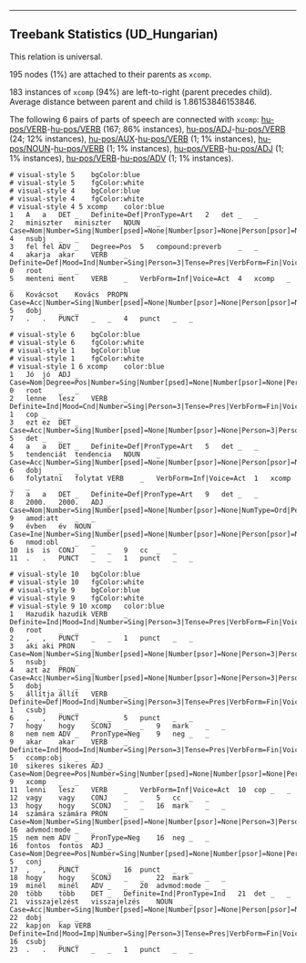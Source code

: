

--------------------------------------------------------------------------------

## Treebank Statistics (UD_Hungarian)

This relation is universal.

195 nodes (1%) are attached to their parents as `xcomp`.

183 instances of `xcomp` (94%) are left-to-right (parent precedes child).
Average distance between parent and child is 1.86153846153846.

The following 6 pairs of parts of speech are connected with `xcomp`: [hu-pos/VERB]()-[hu-pos/VERB]() (167; 86% instances), [hu-pos/ADJ]()-[hu-pos/VERB]() (24; 12% instances), [hu-pos/AUX]()-[hu-pos/VERB]() (1; 1% instances), [hu-pos/NOUN]()-[hu-pos/VERB]() (1; 1% instances), [hu-pos/VERB]()-[hu-pos/ADJ]() (1; 1% instances), [hu-pos/VERB]()-[hu-pos/ADV]() (1; 1% instances).


~~~ conllu
# visual-style 5	bgColor:blue
# visual-style 5	fgColor:white
# visual-style 4	bgColor:blue
# visual-style 4	fgColor:white
# visual-style 4 5 xcomp	color:blue
1	A	a	DET	_	Definite=Def|PronType=Art	2	det	_	_
2	miniszter	miniszter	NOUN	_	Case=Nom|Number=Sing|Number[psed]=None|Number[psor]=None|Person[psor]=None	4	nsubj	_	_
3	fel	fel	ADV	_	Degree=Pos	5	compound:preverb	_	_
4	akarja	akar	VERB	_	Definite=Def|Mood=Ind|Number=Sing|Person=3|Tense=Pres|VerbForm=Fin|Voice=Act	0	root	_	_
5	menteni	ment	VERB	_	VerbForm=Inf|Voice=Act	4	xcomp	_	_
6	Kovácsot	Kovács	PROPN	_	Case=Acc|Number=Sing|Number[psed]=None|Number[psor]=None|Person[psor]=None	5	dobj	_	_
7	.	.	PUNCT	_	_	4	punct	_	_

~~~


~~~ conllu
# visual-style 6	bgColor:blue
# visual-style 6	fgColor:white
# visual-style 1	bgColor:blue
# visual-style 1	fgColor:white
# visual-style 1 6 xcomp	color:blue
1	Jó	jó	ADJ	_	Case=Nom|Degree=Pos|Number=Sing|Number[psed]=None|Number[psor]=None|Person[psor]=None	0	root	_	_
2	lenne	lesz	VERB	_	Definite=Ind|Mood=Cnd|Number=Sing|Person=3|Tense=Pres|VerbForm=Fin|Voice=Act	1	cop	_	_
3	ezt	ez	DET	_	Case=Acc|Number=Sing|Number[psed]=None|Number[psor]=None|Person=3|Person[psor]=None|PronType=Dem	5	det	_	_
4	a	a	DET	_	Definite=Def|PronType=Art	5	det	_	_
5	tendenciát	tendencia	NOUN	_	Case=Acc|Number=Sing|Number[psed]=None|Number[psor]=None|Person[psor]=None	6	dobj	_	_
6	folytatni	folytat	VERB	_	VerbForm=Inf|Voice=Act	1	xcomp	_	_
7	a	a	DET	_	Definite=Def|PronType=Art	9	det	_	_
8	2000.	2000.	ADJ	_	Case=Nom|Number=Sing|Number[psed]=None|Number[psor]=None|NumType=Ord|Person[psor]=None	9	amod:att	_	_
9	évben	év	NOUN	_	Case=Ine|Number=Sing|Number[psed]=None|Number[psor]=None|Person[psor]=None	6	nmod:obl	_	_
10	is	is	CONJ	_	_	9	cc	_	_
11	.	.	PUNCT	_	_	1	punct	_	_

~~~


~~~ conllu
# visual-style 10	bgColor:blue
# visual-style 10	fgColor:white
# visual-style 9	bgColor:blue
# visual-style 9	fgColor:white
# visual-style 9 10 xcomp	color:blue
1	Hazudik	hazudik	VERB	_	Definite=Ind|Mood=Ind|Number=Sing|Person=3|Tense=Pres|VerbForm=Fin|Voice=Act	0	root	_	_
2	,	,	PUNCT	_	_	1	punct	_	_
3	aki	aki	PRON	_	Case=Nom|Number=Sing|Number[psed]=None|Number[psor]=None|Person=3|Person[psor]=None|PronType=Rel	5	nsubj	_	_
4	azt	az	PRON	_	Case=Acc|Number=Sing|Number[psed]=None|Number[psor]=None|Person=3|Person[psor]=None|PronType=Dem	5	dobj	_	_
5	állítja	állít	VERB	_	Definite=Def|Mood=Ind|Number=Sing|Person=3|Tense=Pres|VerbForm=Fin|Voice=Act	1	csubj	_	_
6	,	,	PUNCT	_	_	5	punct	_	_
7	hogy	hogy	SCONJ	_	_	9	mark	_	_
8	nem	nem	ADV	_	PronType=Neg	9	neg	_	_
9	akar	akar	VERB	_	Definite=Ind|Mood=Ind|Number=Sing|Person=3|Tense=Pres|VerbForm=Fin|Voice=Act	5	ccomp:obj	_	_
10	sikeres	sikeres	ADJ	_	Case=Nom|Degree=Pos|Number=Sing|Number[psed]=None|Number[psor]=None|Person[psor]=None	9	xcomp	_	_
11	lenni	lesz	VERB	_	VerbForm=Inf|Voice=Act	10	cop	_	_
12	vagy	vagy	CONJ	_	_	5	cc	_	_
13	hogy	hogy	SCONJ	_	_	16	mark	_	_
14	számára	számára	PRON	_	Case=Nom|Number=Sing|Number[psed]=None|Number[psor]=None|Person=3|Person[psor]=None|PronType=Prs	16	advmod:mode	_	_
15	nem	nem	ADV	_	PronType=Neg	16	neg	_	_
16	fontos	fontos	ADJ	_	Case=Nom|Degree=Pos|Number=Sing|Number[psed]=None|Number[psor]=None|Person[psor]=None	5	conj	_	_
17	,	,	PUNCT	_	_	16	punct	_	_
18	hogy	hogy	SCONJ	_	_	22	mark	_	_
19	minél	minél	ADV	_	_	20	advmod:mode	_	_
20	több	több	DET	_	Definite=Ind|PronType=Ind	21	det	_	_
21	visszajelzést	visszajelzés	NOUN	_	Case=Acc|Number=Sing|Number[psed]=None|Number[psor]=None|Person[psor]=None	22	dobj	_	_
22	kapjon	kap	VERB	_	Definite=Ind|Mood=Imp|Number=Sing|Person=3|Tense=Pres|VerbForm=Fin|Voice=Act	16	csubj	_	_
23	.	.	PUNCT	_	_	1	punct	_	_

~~~


